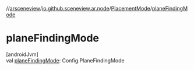 //[arsceneview](../../../index.md)/[io.github.sceneview.ar.node](../index.md)/[PlacementMode](index.md)/[planeFindingMode](plane-finding-mode.md)

# planeFindingMode

[androidJvm]\
val [planeFindingMode](plane-finding-mode.md): Config.PlaneFindingMode
